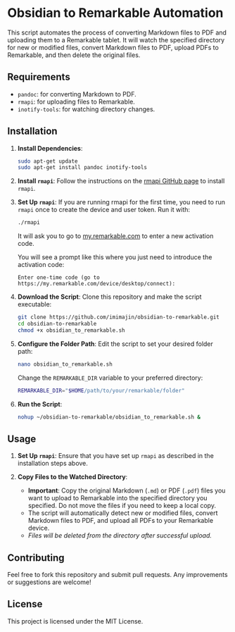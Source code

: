 # Obsidian to Remarkable Automation

This script automates the process of converting Markdown files to PDF and uploading them to a Remarkable tablet. It will watch the specified directory for new or modified files, convert Markdown files to PDF, upload PDFs to Remarkable, and then delete the original files.

## Requirements

- `pandoc`: for converting Markdown to PDF.
- `rmapi`: for uploading files to Remarkable.
- `inotify-tools`: for watching directory changes.

## Installation

1. **Install Dependencies**:
   ```sh
   sudo apt-get update
   sudo apt-get install pandoc inotify-tools
   ```

2. **Install `rmapi`**:
   Follow the instructions on the [rmapi GitHub page](https://github.com/juruen/rmapi) to install `rmapi`.

3. **Set Up `rmapi`**:
   If you are running rmapi for the first time, you need to run `rmapi` once to create the device and user token. Run it with:
   ```sh
   ./rmapi
   ```
   It will ask you to go to [my.remarkable.com](https://my.remarkable.com/) to enter a new activation code.

   You will see a prompt like this where you just need to introduce the activation code:
   ```
   Enter one-time code (go to https://my.remarkable.com/device/desktop/connect):
   ```

4. **Download the Script**:
   Clone this repository and make the script executable:
   ```sh
   git clone https://github.com/imimajin/obsidian-to-remarkable.git
   cd obsidian-to-remarkable
   chmod +x obsidian_to_remarkable.sh
   ```

5. **Configure the Folder Path**:
   Edit the script to set your desired folder path:
   ```sh
   nano obsidian_to_remarkable.sh
   ```
   Change the `REMARKABLE_DIR` variable to your preferred directory:
   ```sh
   REMARKABLE_DIR="$HOME/path/to/your/remarkable/folder"
   ```

6. **Run the Script**:
   ```sh
   nohup ~/obsidian-to-remarkable/obsidian_to_remarkable.sh &
   ```

## Usage

1. **Set Up `rmapi`**:
   Ensure that you have set up `rmapi` as described in the installation steps above.

2. **Copy Files to the Watched Directory**:
   - **Important**: Copy the original Markdown (`.md`) or PDF (`.pdf`) files you want to upload to Remarkable into the specified directory you specified. Do not move the files if you need to keep a local copy.
   - The script will automatically detect new or modified files, convert Markdown files to PDF, and upload all PDFs to your Remarkable device.
   - *Files will be deleted from the directory after successful upload.*

## Contributing

Feel free to fork this repository and submit pull requests. Any improvements or suggestions are welcome!

## License

This project is licensed under the MIT License.

